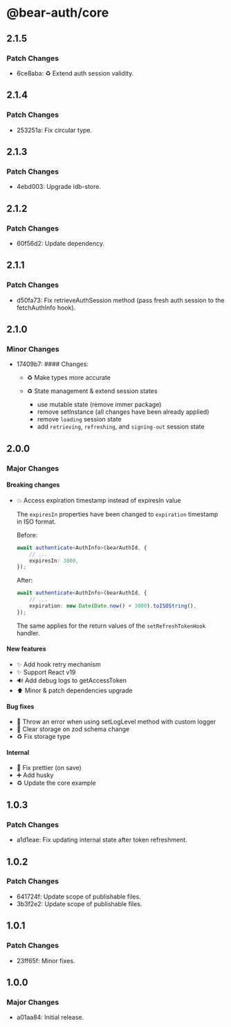 # @bear-auth/core

## 2.1.5

### Patch Changes

- 6ce8aba: ♻️ Extend auth session validity.

## 2.1.4

### Patch Changes

- 253251a: Fix circular type.

## 2.1.3

### Patch Changes

- 4ebd003: Upgrade idb-store.

## 2.1.2

### Patch Changes

- 60f56d2: Update dependency.

## 2.1.1

### Patch Changes

- d50fa73: Fix retrieveAuthSession method (pass fresh auth session to the fetchAuthInfo hook).

## 2.1.0

### Minor Changes

- 17409b7: #### Changes:

    - ♻️ Make types more accurate
    - ♻️ State management & extend session states

        - use mutable state (remove immer package)
        - remove setInstance (all changes have been already applied)
        - remove `loading` session state
        - add `retrieving`, `refreshing`, and `signing-out` session state

## 2.0.0

### Major Changes

#### Breaking changes

- 💥 Access expiration timestamp instead of expiresIn value

    The `expiresIn` properties have been changed to `expiration` timestamp in ISO format.

    Before:

    ```ts
    await authenticate<AuthInfo>(bearAuthId, {
        // ...
        expiresIn: 3000,
    });
    ```

    After:

    ```ts
    await authenticate<AuthInfo>(bearAuthId, {
        // ...
        expiration: new Date(Date.now() + 3000).toISOString(),
    });
    ```

    The same applies for the return values of the `setRefreshTokenHook` handler.

#### New features

- ✨ Add hook retry mechanism
- ✨ Support React v19
- 🔊 Add debug logs to getAccessToken
- ⬆️ Minor & patch dependencies upgrade

#### Bug fixes

- 🐛 Throw an error when using setLogLevel method with custom logger
- 🐛 Clear storage on zod schema change
- ♻️ Fix storage type

#### Internal

- 🐛 Fix prettier (on save)
- ➕ Add husky
- ♻️ Update the core example

## 1.0.3

### Patch Changes

- a1d1eae: Fix updating internal state after token refreshment.

## 1.0.2

### Patch Changes

- 641724f: Update scope of publishable files.
- 3b3f2e2: Update scope of publishable files.

## 1.0.1

### Patch Changes

- 23ff65f: Minor fixes.

## 1.0.0

### Major Changes

- a01aa84: Initial release.
